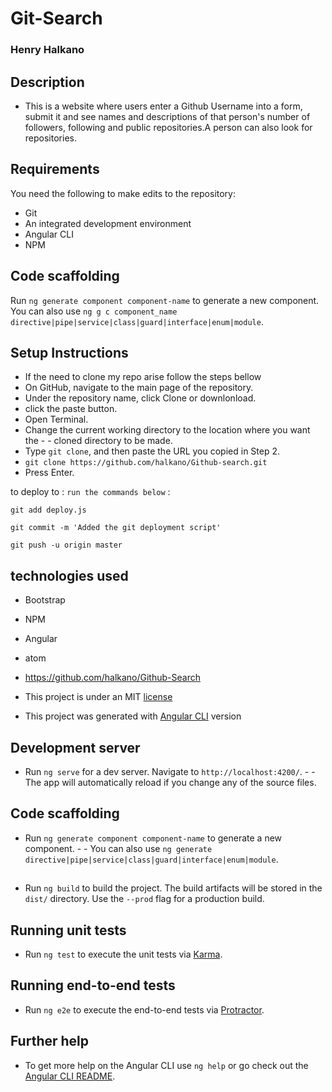 # Git-Search

### Henry Halkano

## Description
- This is a website where users enter a Github Username into a form, submit it and see names and descriptions of that person's  number of followers, following and public repositories.A person can also look for repositories.

## Requirements
  You need the following to make edits to the repository:
  - Git
  - An integrated development environment
  - Angular CLI
  - NPM


## Code scaffolding

Run `ng generate component component-name` to generate a new component. You can also use `ng g c component_name directive|pipe|service|class|guard|interface|enum|module`.


## Setup Instructions
- If the need to clone my repo arise follow the steps bellow
- On GitHub, navigate to the main page of the repository.
- Under the repository name, click Clone or downlonload.
- click the paste button.
- Open Terminal.
- Change the current working directory to the location where you want the - - cloned directory to be made.
- Type `git clone`, and then paste the URL you copied in Step 2.
- `git clone https://github.com/halkano/Github-search.git`
- Press Enter.

to deploy to :
`run the commands below` :

`git add deploy.js`

`git commit -m 'Added the git deployment script'`

`git push -u origin master`

## technologies used
- Bootstrap
- NPM
- Angular
- atom

- https://github.com/halkano/Github-Search


- This project is under an MIT [license](LICENSE)


- This project was generated with [Angular CLI](https://github.com/angular/angular-cli) version

## Development server

- Run `ng serve` for a dev server. Navigate to `http://localhost:4200/`. - -  The app will automatically reload if you change any of the source files.

## Code scaffolding

- Run `ng generate component component-name` to generate a new component. - - You can also use `ng generate directive|pipe|service|class|guard|interface|enum|module`.

## 

- Run `ng build` to build the project. The build artifacts will be stored in the `dist/` directory. Use the `--prod` flag for a production build.

## Running unit tests

- Run `ng test` to execute the unit tests via [Karma](https://karma-runner.github.io).

## Running end-to-end tests

- Run `ng e2e` to execute the end-to-end tests via [Protractor](http://www.protractortest.org/).

## Further help

- To get more help on the Angular CLI use `ng help` or go check out the [Angular CLI README](https://github.com/angular/angular-cli/blob/master/README.md).
